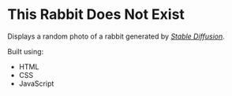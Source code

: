 # This Rabbit Does Not Exist

Displays a random photo of a rabbit generated by _[Stable Diffusion](https://github.com/CompVis/stable-diffusion)_.

Built using:

- HTML
- CSS
- JavaScript
